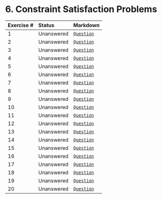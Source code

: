 # 6. Constraint Satisfaction Problems

| **Exercise #** | **Status** | **Markdown** |
|:------------|:-----------|:-----------------|
| 1 | Unanswered | [`Question`](exercises/ex_1/question.md)|  
| 2 | Unanswered | [`Question`](exercises/ex_2/question.md)|
| 3 | Unanswered | [`Question`](exercises/ex_3/question.md)|
| 4 | Unanswered | [`Question`](exercises/ex_4/question.md)|
| 5 | Unanswered | [`Question`](exercises/ex_5/question.md)|
| 6 | Unanswered | [`Question`](exercises/ex_6/question.md)|
| 7 | Unanswered | [`Question`](exercises/ex_7/question.md)|
| 8 | Unanswered | [`Question`](exercises/ex_8/question.md)|
| 9 | Unanswered | [`Question`](exercises/ex_9/question.md)|
| 10 | Unanswered | [`Question`](exercises/ex_10/question.md)|
| 11 | Unanswered | [`Question`](exercises/ex_11/question.md)|
| 12 | Unanswered | [`Question`](exercises/ex_12/question.md)|
| 13 | Unanswered | [`Question`](exercises/ex_13/question.md)|
| 14 | Unanswered | [`Question`](exercises/ex_14/question.md)|
| 15 | Unanswered | [`Question`](exercises/ex_15/question.md)|
| 16 | Unanswered | [`Question`](exercises/ex_16/question.md)|
| 17 | Unanswered | [`Question`](exercises/ex_17/question.md)|
| 18 | Unanswered | [`Question`](exercises/ex_18/question.md)|
| 19 | Unanswered | [`Question`](exercises/ex_19/question.md)|
| 20 | Unanswered | [`Question`](exercises/ex_20/question.md)|

